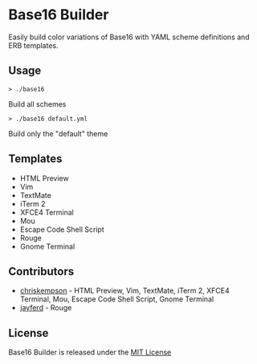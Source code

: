 # Base16 Builder
Easily build color variations of Base16 with YAML scheme definitions and ERB templates. 

## Usage
    > ./base16
Build all schemes

    > ./base16 default.yml
Build only the "default" theme

## Templates
* HTML Preview
* Vim
* TextMate
* iTerm 2
* XFCE4 Terminal 
* Mou
* Escape Code Shell Script
* Rouge
* Gnome Terminal

## Contributors
* [chriskempson](https://github.com/chriskempson) - HTML Preview, Vim, TextMate, iTerm 2, XFCE4 Terminal, Mou, Escape Code Shell Script, Gnome Terminal
* [jayferd](https://github.com/jayferd) - Rouge

## License
Base16 Builder is released under the [MIT License](https://github.com/chriskempson/base16-builder/blob/master/LICENSE.md)